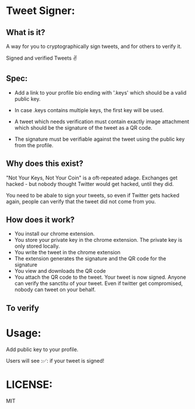 Tweet Signer:
=============

What is it?
------------

A way for you to cryptographically sign tweets, and for others to verify it.

Signed and verified Tweets ✌

Spec:
-----

* Add a link to your profile bio ending with '.keys' which should be a valid
  public key.

* In case .keys contains multiple keys, the first key will be used.

* A tweet which needs verification must contain exactly image attachment which
  should be the signature of the tweet as a QR code.

* The signature must be verifiable against the tweet using the public key from
  the profile.

Why does this exist?
----------------------

"Not Your Keys, Not Your Coin" is a oft-repeated adage. 
Exchanges get hacked - but nobody thought Twitter would get hacked, until they did. 

You need to be abale to sign your tweets, so even if Twitter gets hacked again, people can verify that the tweet did not come from you.    

How does it work?
--------------------

- You install our chrome extension.
- You store your private key in the chrome extension. The private key is only stored locally.
- You write the tweet in the chrome extension
- The extension generates the signature and the QR code for the signature
- You view and downloads the QR code
- You attach the QR code to the tweet. Your tweet is now signed. Anyone can verify the sanctitu of your tweet. Even if twitter get compromised, nobody can tweet on your behalf.

To verify
-------------



Usage:
======

Add public key to your profile.

Users will see :✅: if your tweet is signed!

LICENSE:
========

MIT
